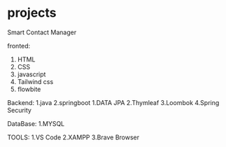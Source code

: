 # projects
Smart Contact Manager

fronted: 
  1. HTML
  2. CSS
  3. javascript
  4. Tailwind css
  5. flowbite
  
Backend:
  1.java
  2.springboot
      1.DATA JPA
      2.Thymleaf
      3.Loombok
      4.Spring Security

DataBase:
  1.MYSQL

TOOLS:
1.VS Code
2.XAMPP
3.Brave Browser
